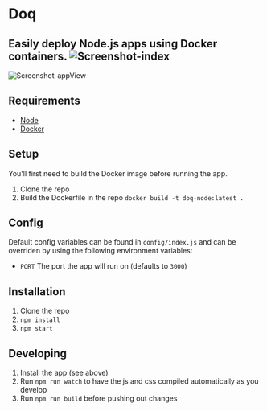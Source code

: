 Doq
===========

Easily deploy Node.js apps using Docker containers.
![Screenshot-index](https://i.cloudup.com/CANtRPy8If.png)
---
![Screenshot-appView](https://i.cloudup.com/aJ0BoLug_g.png)

## Requirements
- [Node](http://nodejs.org/)
- [Docker](https://www.docker.com/)

## Setup
You'll first need to build the Docker image before running the app.

1. Clone the repo
2. Build the Dockerfile in the repo `docker build -t doq-node:latest .`

## Config
Default config variables can be found in `config/index.js` and can be overriden by using the following environment variables:
- `PORT` The port the app will run on (defaults to `3000`)

## Installation
1. Clone the repo
3. `npm install`
4. `npm start`

## Developing
1. Install the app (see above)
2. Run `npm run watch` to have the js and css compiled automatically as you develop
3. Run `npm run build` before pushing out changes
